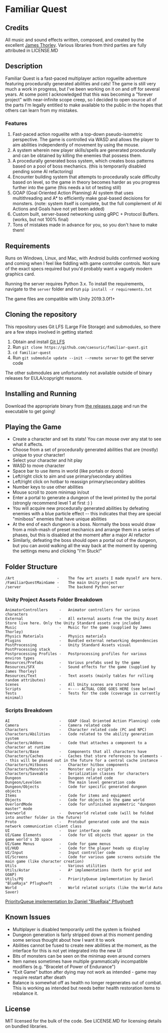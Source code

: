 # Familiar Quest

## Credits

All music and sound effects written, composed, and created by the excellent [James Thorley](https://thorleymusic.co.uk/). Various libraries from third parties are fully attributed in LICENSE.MD

## Description

Familiar Quest is a fast-paced multiplayer action roguelite adventure featuring procedurally generated abilities and cats! The game is still very much a work in progress, but I've been working on it on and off for several years. At some point I acknowledged that this was becoming a "forever project" with near-infinite scope creep, so I decided to open source all of the parts I'm legally entitled to make available to the public in the hopes that others can learn from my mistakes.

### Features

1. Fast-paced action roguelite with a top-down pseudo-isometric perspective. The game is controlled via WASD and allows the player to aim abilities independently of movement by using the mouse.
2. A system wherein new player skills/spells are generated procedurally and can be obtained by killing the enemies that possess them.
3. A procedurally generated boss system, which creates boss patterns based on a pool of boss mechanics. (this is temporarily disabled pending some AI refactoring)
4. Encounter building system that attempts to procedurally scale difficulty based on level, so the game in theory becomes harder as you progress further into the game (this needs a lot of testing still)
5. GOAP (Goal Oriented Action Planning) AI system that uses multithreading and A* to efficiently make goal-based decisions for monsters. (note: system itself is complete, but the full complement of AI Actions and Goals have not yet been added)
6. Custom built, server-based networking using gRPC + Protocol Buffers. (works, but not 100% final)
7. Tons of mistakes made in advance for you, so you don't have to make them!

## Requirements

Runs on Windows, Linux, and Mac, with Android builds confirmed working and coming when I feel like fiddling with game controller controls. Not sure of the exact specs required but you'd probably want a vaguely modern graphics card.

Running the server requires Python 3.x. To install the requirements, navigate to the `server` folder and run `pip install -r requirements.txt`

The game files are compatible with Unity 2019.3.0f1+

## Cloning the repository

This repository uses Git LFS (Large File Storage) and submodules, so there are a few steps involved in getting started:

1. Obtain and install [Git LFS](https://git-lfs.github.com/)
2. Run `git clone https://github.com/caesuric/familiar-quest.git`
3. `cd familiar-quest`
4. Run `git submodule update --init --remote server` to get the server code

The other submodules are unfortunately not available outside of binary releases for EULA/copyright reasons.

## Installing and Running

Download the appropriate binary from [the releases page](https://github.com/caesuric/familiar-quest/releases) and run the executable to get going!

## Playing the Game

* Create a character and set its stats! You can mouse over any stat to see what it affects.
* Choose from a set of procedurally generated abilities that are (mostly) unique to your character!
* Select your character and hit play
* WASD to move character
* Space bar to use items in world (like portals or doors)
* Left/right click to aim and use primary/secondary abilities
* Left/right click on hotbar to reassign primary/secondary abilities
* Number keys to use other abilities
* Mouse scroll to zoom minimap in/out
* Enter a portal to generate a dungeon of the level printed by the portal (strongly recommend level 1 at first :) )
* You will acquire new procedurally generated abilities by defeating enemies with a blue particle effect -- this indicates that they are special "miniboss" enemies that have unique abilities
* At the end of each dungeon is a boss. Normally the boss would draw from a mish-mash of preset mechanics and arrange them in a series of phases, but this is disabled at the moment after a major AI refactor
* Similarly, defeating the boss should open a portal out of the dungeon, but you can avoid walking all the way back at the moment by opening the settings menu and clicking "I'm Stuck!"

## Folder Structure

```
/Art                   -    The few art assets I made myself are here.
/FamiliarQuestMainGame -    The main Unity project
/server                -    The backend Python server
```

### Unity Project Assets Folder Breakdown

```
AnimatorControllers     -   Animator controllers for various characters
External                -   All external assets from the Unity Asset Store live here. Only the Unity Standard assets are included
Music                   -   Music for the game (supplied by James Thorley)
Physics Materials       -   Physics materials
Plugins                 -   Bundled external networking dependencies
PostProcessing          -   Unity Standard Assets visual PostProcessing stack
Postprocessing Profiles -   Postprocessing profiles for various environ types
Resources/Prefabs       -   Various prefabs used by the game
Resources/SFX           -   Sound effects for the game (supplied by James Thorley)
Resources/Text          -   Text assets (mainly tables for rolling random attributes)
Scenes                  -   All Unity scenes are stored here
Scripts                 -   <---- ACTUAL CODE GOES HERE (see below)
Tests                   -   Tests for the code (coverage is currently minimal)
```

### Scripts Breakdown

```
AI                      -   GOAP (Goal Oriented Action Planning) code
Camera                  -   Camera related code
Characters              -   Character related code (PC and NPC)
Characters/Abilities    -   Code related to the ability generation system
Characters/Addons       -   Code that attaches a component to a character at runtime
Characters/Base         -   Components that all characters have
Characters/Caches       -   Caches that store references to elements -- this will be phased out in the future for a central cache instance
Characters/Hitboxes     -   Character hitbox components
Characters/Monsters     -   Monster only scripts
Characters/Saveable     -   Serialization classes for characters
Dungeon                 -   Dungeon related code
Dungeon/LevelGen        -   The main level generation code
Dungeon/Objects         -   Code for specific generated dungeon objects
Items                   -   Code for items and equipment
Objects                 -   Code for objects in the game world
OverlordMode            -   Code for unfinished asymmetric "dungeon master" mode
Overworld               -   Overworld related code (will be folded into another folder in the future)
Proto                   -   Protobuf generated code and the main network communication client class
UI                      -   User interface code
UI/Game Elements        -   Code for UI objects that appear in the game world's 3D space
UI/Game Menus           -   Code for game menus
UI/HUD                  -   Code for the player heads up display
UI/Input                -   Input controller code
UI/Screens              -   Code for various game screens outside the main game (like character creation)
Utils                   -   Various utilities
Utils/Astar             -   A* implementations (both for grid and GOAP)
Utils/PQ                -   PriorityQueue implementation by Daniel "BlueRaja" Pflughoeft
World                   -   World related scripts (like the World Auto Saver)
```

[PriorityQueue implementation by Daniel "BlueRaja" Pflughoeft](https://github.com/BlueRaja/High-Speed-Priority-Queue-for-C-Sharp)

## Known Issues

* Multiplayer is disabled temporarily until the system is finished
* Dungeon generation is fairly stripped down at this moment pending some serious thought about how I want it to work
* Abilities cannot be fused to create new abilities at the moment, as the interface for this is not yet integrated into the new UI
* Bits of monsters can be seen on the minimap even around corners
* Item names sometimes have multiple grammatically incompatible modifiers (e.g. "Bracelet of Power of Endurance")
* "Exit Game" button after dying may not work as intended - game may require restart after death
* Balance is somewhat off as health no longer regenerates out of combat. This is working as intended but needs better health restoration items to rebalance it.

## License

MIT licensed for the bulk of the code. See LICENSE.MD for licensing details on bundled libraries.
